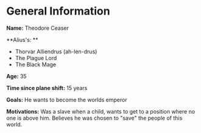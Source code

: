 # General Information
**Name:** Theodore Ceaser

**Alius's: **
- Thorvar Alliendrus (ah-len-drus)
- The Plague Lord
- The Black Mage

**Age:** 35

**Time since plane shift:** 15 years

**Goals:** He wants to become the worlds emperor

**Motivations:** Was a slave when a child, wants to get to a position where no one is above him. Believes he was chosen to "save" the people of this world. 


 

			

